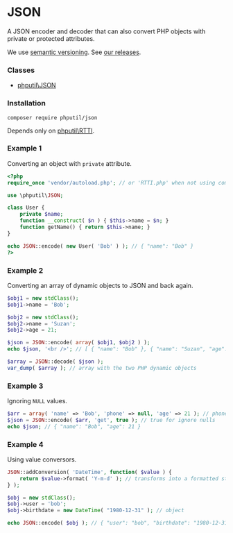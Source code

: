 # JSON

A JSON encoder and decoder that can also convert PHP objects with private or protected attributes.

We use [semantic versioning](http://semver.org/). See [our releases](https://github.com/thiagodp/json/releases).

### Classes

* [phputil\JSON](https://github.com/thiagodp/rtti/blob/master/lib/JSON.php)

### Installation

```command
composer require phputil/json
```
Depends only on [phputil\RTTI](https://github.com/thiagodp/rtti).

### Example 1

Converting an object with `private` attribute.

```php
<?php
require_once 'vendor/autoload.php'; // or 'RTTI.php' when not using composer

use \phputil\JSON;

class User {
	private $name;
	function __construct( $n ) { $this->name = $n; }
	function getName() { return $this->name; }
}

echo JSON::encode( new User( 'Bob' ) ); // { "name": "Bob" }
?>
```

### Example 2

Converting an array of dynamic objects to JSON and back again.

```php
$obj1 = new stdClass();
$obj1->name = 'Bob';

$obj2 = new stdClass();
$obj2->name = 'Suzan';
$obj2->age = 21;

$json = JSON::encode( array( $obj1, $obj2 ) );
echo $json, '<br />'; // [ { "name": "Bob" }, { "name": "Suzan", "age": 21 } ]

$array = JSON::decode( $json );
var_dump( $array ); // array with the two PHP dynamic objects 
```

### Example 3

Ignoring `NULL` values.

```php
$arr = array( 'name' => 'Bob', 'phone' => null, 'age' => 21 ); // phone is null
$json = JSON::encode( $arr, 'get', true ); // true for ignore nulls
echo $json; // { "name": "Bob", "age": 21 }
```

### Example 4

Using value conversors.

```php
JSON::addConversion( 'DateTime', function( $value ) {
	return $value->format( 'Y-m-d' ); // transforms into a formatted string
} );

$obj = new stdClass();
$obj->user = 'bob';
$obj->birthdate = new DateTime( "1980-12-31" ); // object

echo JSON::encode( $obj ); // { "user": "bob", "birthdate": "1980-12-31" }
```
